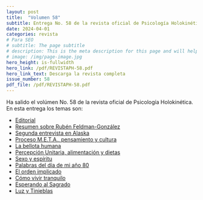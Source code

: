 ```yaml
---
layout: post
title:  "Volumen 58"
subtitle: Entrega No. 58 de la revista oficial de Psicología Holokinética
date: 2024-04-01
categories: revista
# Para SEO
# subtitle: The page subtitle
# description: This is the meta description for this page and will help it appear in search engines
# image: /img/page-image.jpg
hero_height: is-fullwidth
hero_link: /pdf/REVISTAPH-58.pdf
hero_link_text: Descarga la revista completa
issue_number: 58
pdf_file: /pdf/REVISTAPH-58.pdf
---
```


Ha salido el volúmen No. 58 de la revista oficial de Psicología Holokinética. 
En esta entrega los temas son:


- [Editorial](/pdf/REVISTAPH-58.pdf#page=4)
- [Resumen sobre Rubén Feldman-González](/pdf/REVISTAPH-58.pdf#page=5)
- [Segunda entrevista en Alaska](/pdf/REVISTAPH-58.pdf#page=7)
- [Proceso M.E.T.A., pensamiento y cultura](/pdf/REVISTAPH-58.pdf#page=20)
- [La bellota humana](/pdf/REVISTAPH-58.pdf#page=29)
- [Percepción Unitaria, alimentación y dietas](/pdf/REVISTAPH-58.pdf#page=31)
- [Sexo y espíritu](/pdf/REVISTAPH-58.pdf#page=32)
- [Palabras del día de mi año 80](/pdf/REVISTAPH-58.pdf#page=34)
- [El orden implicado](/pdf/REVISTAPH-58.pdf#page=35)
- [Cómo vivir tranquilo](/pdf/REVISTAPH-58.pdf#page=37)
- [Esperando al Sagrado](/pdf/REVISTAPH-58.pdf#page=39)
- [Luz y Tinieblas](/pdf/REVISTAPH-58.pdf#page=43)
